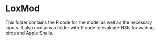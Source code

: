 # LoxMod
This folder contains the R code for the model as well as the necessary inputs. It also contains a folder with R code to evaluate HSIs for wading birds and Apple Snails.
